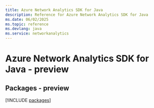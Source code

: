 ```yaml
---
title: Azure Network Analytics SDK for Java
description: Reference for Azure Network Analytics SDK for Java
ms.date: 06/02/2025
ms.topic: reference
ms.devlang: java
ms.service: networkanalytics
---
```

# Azure Network Analytics SDK for Java - preview
## Packages - preview
[!INCLUDE [packages](network-analytics-index.md)]
